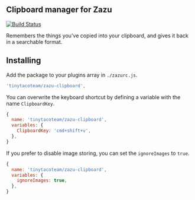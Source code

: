 ## Clipboard manager for Zazu

[![Build Status](https://travis-ci.org/tinytacoteam/zazu-clipboard.svg?branch=master)](https://travis-ci.org/tinytacoteam/zazu-clipboard)

Remembers the things you've copied into your clipboard, and gives it back in a
searchable format.

## Installing

Add the package to your plugins array in `./zazurc.js`.

~~~ javascript
'tinytacoteam/zazu-clipboard',
~~~

You can overwrite the keyboard shortcut by defining a variable with the name
`ClipboardKey`.

~~~ javascript
{
  name: 'tinytacoteam/zazu-clipboard',
  variables: {
    ClipboardKey: 'cmd+shift+v',
  },
}
~~~

If you prefer to disable image storing, you can set the `ignoreImages` to
`true`.

~~~ javascript
{
  name: 'tinytacoteam/zazu-clipboard',
  variables: {
    ignoreImages: true,
  },
}
~~~
